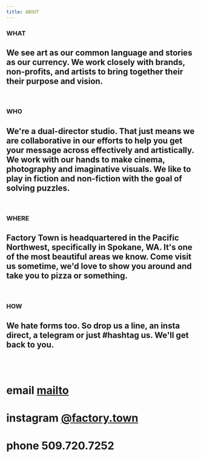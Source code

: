 ```yaml
---
title: ABOUT
---
```


### WHAT

## We see art as our common language and stories as our currency. We work closely with brands, non-profits, and artists to bring together their their purpose and vision.

<BR>

### WHO

## We're a dual-director studio. That just means we are collaborative in our efforts to help you get your message across effectively and artistically. We work with our hands to make cinema, photography and imaginative visuals. We like to play in fiction and non-fiction with the goal of solving puzzles.

<BR>

### WHERE

## Factory Town is headquartered in the Pacific Northwest, specifically in Spokane, WA. It's one of the most beautiful areas we know. Come visit us sometime, we'd love to show you around and take you to pizza or something.

<BR>

### HOW

## We hate forms too. So drop us a line, an insta direct, a telegram or just #hashtag us. We'll get back to you.

<BR>
<BR>

# email [mailto](mailto:hi@factory.town)

# instagram [@factory.town](http://instagram.com/factory.town)

# phone 509.720.7252